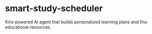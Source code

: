 # smart-study-scheduler
Kiro-powered AI agent that builds personalized learning plans and fins educational resources.
